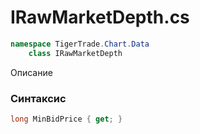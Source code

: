 
# IRawMarketDepth.cs
```csharp
namespace TigerTrade.Chart.Data  
    class IRawMarketDepth
```

Описание

### Синтаксис
```csharp
long MinBidPrice { get; }
```
